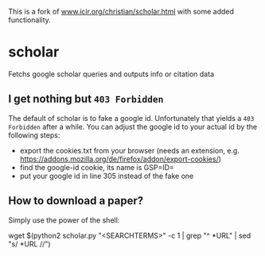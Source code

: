 This is a fork of www.icir.org/christian/scholar.html with some added functionality.

# scholar

Fetchs google scholar queries and outputs info or citation data

## I get nothing but ```403 Forbidden```

The default of scholar is to fake a google id. Unfortunately that yields a ```403 Forbidden``` after a while. You can adjust the google id to your actual id by the following steps:

 * export the cookies.txt from your browser (needs an extension, e.g. https://addons.mozilla.org/de/firefox/addon/export-cookies/)
 * find the google-id cookie, its name is GSP=ID=
 * put your google id in line 305 instead of the fake one

## How to download a paper?

Simply use the power of the shell:

wget $(python2 scholar.py "\<SEARCHTERMS\>" -c 1 | grep "^ *URL" | sed "s/ *URL //")
